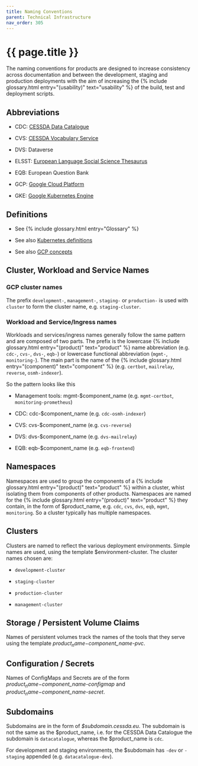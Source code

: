 ```yaml
---
title: Naming Conventions
parent: Technical Infrastructure
nav_order: 305
---
```


# {{ page.title }}

The naming conventions for products are designed to increase consistency across documentation and between the development,
 staging and production deployments with the aim of increasing the {% include glossary.html entry="(usability)" text="usability" %} of the build,
 test and deployment scripts.

## Abbreviations

- CDC: [CESSDA Data Catalogue](<https://datacatalogue.cessda.eu/>)

- CVS: [CESSDA Vocabulary Service](<https://vocabularies.cessda.eu/#!discover>)

- DVS: Dataverse

- ELSST: [European Language Social Science Thesaurus](<https://elsst.ukdataservice.ac.uk/>)

- EQB: European Question Bank

- GCP: [Google Cloud Platform](<https://cloud.google.com>)

- GKE: [Google Kubernetes Engine](<https://console.cloud.google.com/kubernetes/>)

## Definitions

- See {% include glossary.html entry="Glossary" %}

- See also [Kubernetes definitions](https://kubernetes.io/docs/concepts/overview/components/)

- See also [GCP concepts](https://cloud.google.com/docs/overview/)

## Cluster, Workload and Service Names

### GCP cluster names

The prefix `development-`, `management-`, `staging-` or `production-` is used with `cluster` to form the cluster name, e.g. `staging-cluster`.

### Workload and Service/Ingress names

Workloads and services/ingress names generally follow the same pattern and are composed of two parts.
The prefix is the lowercase  {% include glossary.html entry="(product)" text="product" %} name abbreviation (e.g. `cdc-`, `cvs-`, `dvs-`, `eqb-`)
or lowercase functional abbreviation (`mgmt-`, `monitoring-`). The main part is the name of
the  {% include glossary.html entry="(component)" text="component" %} (e.g. `certbot`, `mailrelay`, `reverse`, `osmh-indexer`).

So the pattern looks like this

- Management tools: mgmt-$component_name (e.g. `mgmt-certbot`, `monitoring-prometheus`)

- CDC: cdc-$component_name (e.g. `cdc-osmh-indexer`)

- CVS: cvs-$component_name (e.g. `cvs-reverse`)

- DVS: dvs-$component_name (e.g. `dvs-mailrelay`)

- EQB: eqb-$component_name (e.g. `eqb-frontend`)

## Namespaces

Namespaces are used to group the components of a  {% include glossary.html entry="(product)" text="product" %}
within a cluster, whist isolating them from components of other products.
Namespaces are named for the  {% include glossary.html entry="(product)" text="product" %} they contain,
in the form of $product_name, e.g. `cdc`, `cvs`, `dvs`, `eqb`, `mgmt`, `monitoring`.
So a cluster typically has multiple namespaces.

## Clusters

Clusters are named to reflect the various deployment environments. Simple names are used, using the template $environment-cluster.
 The cluster names chosen are:

- `development-cluster`

- `staging-cluster`

- `production-cluster`

- `management-cluster`

## Storage / Persistent Volume Claims

Names of persistent volumes track the names of the tools that they serve using the template *$product_name-$component_name-pvc*.

## Configuration / Secrets

Names of ConfigMaps and Secrets are of the form *$product_name-$component_name-configmap* and *$product_name-$component_name-secret*.

## Subdomains

Subdomains are in the form of *$subdomain.cessda.eu*. The subdomain is not the same as the $product_name,
i.e. for the CESSDA Data Catalogue the subdomain is `datacatalogue`, whereas the $product_name is `cdc`.

For development and staging environments, the $subdomain has `-dev` or `-staging` appended (e.g. `datacatalogue-dev`).
